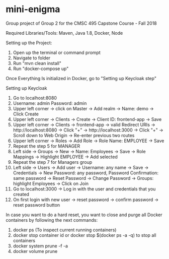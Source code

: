 # mini-enigma
Group project of Group 2 for the CMSC 495 Capstone Course - Fall 2018

Required Libraries/Tools:
Maven, Java 1.8, Docker, Node

Setting up the Project:
1. Open up the terminal or command prompt  
2. Navigate to folder
3. Run "mvn clean install"
4. Run "docker-compose up"

Once Everything Is initialized in Docker, go to "Setting up Keycloak step"  

Setting up Keycloak

1.	Go to localhost:8080
2.	Username: admin Password: admin
3.	Upper left corner -> click on Master -> Add realm -> Name: demo -> Click Create
4.	Upper left corner -> Clients -> Create -> Client ID: frontend-app -> Save
5.  Upper left corner -> Clients -> frontend-app -> valid Redirect URIs -> http://localhost:8080 -> Click "+" -> http://localhost:3000 -> Click "+" -> Scroll down to Web Origin -> Re-enter previous two routes
6.	Upper left corner -> Roles -> Add Role -> Role Name: EMPLOYEE -> Save
7.	Repeat the step 5 for MANAGER
8.	Left side -> Groups -> New -> Name: Employees -> Save -> Role Mappings -> Highlight EMPLOYEE -> Add selected
9.	Repeat the step 7 for Managers group
10.	Left side -> Users -> Add user -> Username: any name -> Save -> Credentials -> New Password: any password, Password Confirmation: same password -> Reset Password -> Change Password -> Groups: highlight Employees -> Click on Join
11.	Go to localhost:3000 -> Log in with the user and credentials that you created
12. On first login with new user -> reset password -> confirm password -> reset password button

In case you want to do a hard reset, you want to close and purge all Docker containers by following the next commands:
1. docker ps (To inspect current running containers)
2. docker stop container id or docker stop $(docker ps -a -q) to stop all containers
3. docker system prune -f -a
4. docker volume prune
